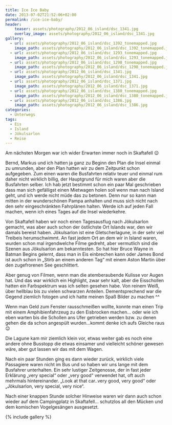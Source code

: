 ```yaml
---
title: Ice Ice Baby
date: 2013-07-02T21:52:06+02:00
permalink: /ice-ice-baby/
header:
    teaser: assets/photography/2012_06_island/dsc_1341.jpg
    overlay_image: assets/photography/2012_06_island/dsc_1341.jpg
gallery:
  - url: assets/photography/2012_06_island/dsc_1392_tonemapped.jpg
    image_path: assets/photography/2012_06_island/dsc_1392_tonemapped.jpg
  - url: assets/photography/2012_06_island/dsc_1293_tonemapped.jpg
    image_path: assets/photography/2012_06_island/dsc_1293_tonemapped.jpg
  - url: assets/photography/2012_06_island/dsc_1298_tonemapped.jpg
    image_path: assets/photography/2012_06_island/dsc_1298_tonemapped.jpg
  - url: assets/photography/2012_06_island/dsc_1341.jpg
    image_path: assets/photography/2012_06_island/dsc_1341.jpg
  - url: assets/photography/2012_06_island/dsc_1371.jpg
    image_path: assets/photography/2012_06_island/dsc_1371.jpg
  - url: assets/photography/2012_06_island/dsc_1380_tonemapped.jpg
    image_path: assets/photography/2012_06_island/dsc_1380_tonemapped.jpg
  - url: assets/photography/2012_06_island/dsc_1386.jpg
    image_path: assets/photography/2012_06_island/dsc_1386.jpg
categories:
  - Unterwegs
tags:
  - Eis
  - Island
  - Jökulsarlon
  - Reise
---
```


Am nächsten Morgen war ich wider Erwarten immer noch in Skaftafell 😉

Bernd, Markus und ich hatten ja ganz zu Beginn den Plan die Insel einmal zu umrunden, 
aber den Plan hatten wir zu dem Zeitpunkt schon aufgegeben. Zum einen waren die Busfahrten relativ teuer und einmal rum daher nicht wirklich billig, 
der Hauptgrund für mich waren aber die Busfahrten selber. Ich hab jetzt bestimmt schon ein paar Mal geschrieben dass man sich 
gefälligst einen Mietwagen holen soll wenn man nach Island geht, und ich werde nicht müde das zu betonen. 
Denn nur so kann man mitten in der wunderschönen Pampa anhalten und muss sich nicht nach den sehr eingeschränkten Fahrplänen halten. 
Werde ich auf jeden Fall machen, wenn ich eines Tages auf die Insel wiederkehre.

Von Skaftafell haben wir noch einen Tagesausflug nach Jökulsarlon gemacht, was aber auch schon der östlichste Ort Islands war, 
den wir damals bereist haben. Jökulsarlon ist eine Gletscherlagune, in der sehr viel Treibeis herumschwimmt. 
An fast jedem Ort an dem wir in Island waren, wurden schon mal irgendwelche Filme gedreht, aber vermutlich sind die Szenen 
aus Jökulsarlon am bekanntesten. So hat hier Bruce Wayne in Batman Begins gelernt, 
dass man in Eis einbrechen kann oder James Bond ist auch schon in „Stirb an einem anderen Tag“ mit einem Aston Martin über den zugefrorenen See geschlittert.

Aber genug von Filmen, wenn man die atemberaubende Kulisse vor Augen hat. Und das war wirklich ein Highlight, zwar sehr kalt, 
aber die Eisschollen hatten ein Farbspektrum was ich selten gesehen habe. Von reinem Weiß, über hellblau bis zu vielen schwarzen Anteilen. 
Dementsprechend war die Gegend ziemlich fotogen und ich hatte meinen Spaß Bilder zu machen ^^

Wenn man Geld zum Fenster rausschmeißen wollte, konnte man einen Trip mit einem Amphibienfahrzeug zu den Eisbrocken machen…
oder wie ich eben warten bis die Schollen ans Ufer getrieben werden bzw. zu denen gehen die da schon angespült wurden…kommt denke ich aufs Gleiche raus 😉

Die Lagune kam mir ziemlich klein vor, etwas weiter gab es noch eine andere ohne Busstopp die etwas einsamer und vielleicht schöner gewesen wäre, 
aber gut lassen wir das mit dem Wagen.

Nach ein paar Stunden ging es dann wieder zurück, wirklich viele Passagiere waren nicht im Bus und so haben wir uns lange mit dem Busfahrer unterhalten. 
Ein sehr lustiger Zeitgenosse, der in fast jeder Erklärung „very special“ oder „very good“ verwendet hat, oft auch mehrmals hintereinander. 
„Look at that car..very good, very good“ oder „Jökulsarlon, very special, very nice“.

Nach einer knappen Stunde solcher Hinweise waren wir dann auch schon wieder auf dem Campingplatz in Skaftafell…
schutzlos all den Mücken und dem komischen Vogelgesängen ausgesetzt.

{% include gallery %}